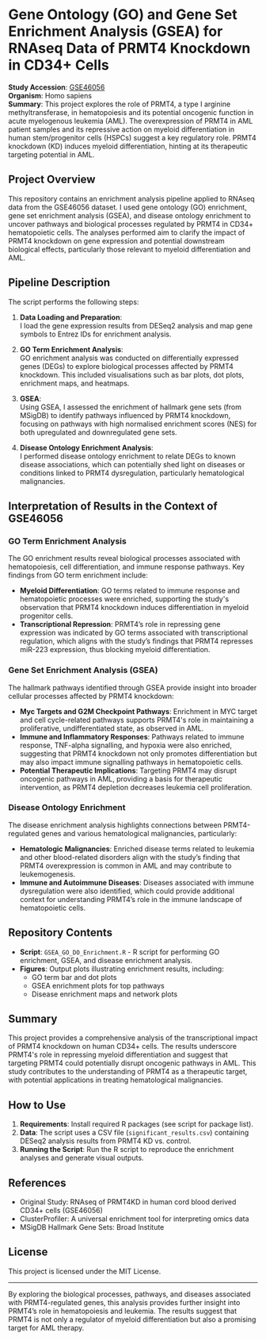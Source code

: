 # Gene Ontology (GO) and Gene Set Enrichment Analysis (GSEA) for RNAseq Data of PRMT4 Knockdown in CD34+ Cells

**Study Accession**: [GSE46056](https://www.ncbi.nlm.nih.gov/geo/download/?acc=GSE46056)  
**Organism**: Homo sapiens  
**Summary**: This project explores the role of PRMT4, a type I arginine methyltransferase, in hematopoiesis and its potential oncogenic function in acute myelogenous leukemia (AML). The overexpression of PRMT4 in AML patient samples and its repressive action on myeloid differentiation in human stem/progenitor cells (HSPCs) suggest a key regulatory role. PRMT4 knockdown (KD) induces myeloid differentiation, hinting at its therapeutic targeting potential in AML.

## Project Overview

This repository contains an enrichment analysis pipeline applied to RNAseq data from the GSE46056 dataset. I used gene ontology (GO) enrichment, gene set enrichment analysis (GSEA), and disease ontology enrichment to uncover pathways and biological processes regulated by PRMT4 in CD34+ hematopoietic cells. The analyses performed aim to clarify the impact of PRMT4 knockdown on gene expression and potential downstream biological effects, particularly those relevant to myeloid differentiation and AML.

## Pipeline Description

The script performs the following steps:

1. **Data Loading and Preparation**:  
   I load the gene expression results from DESeq2 analysis and map gene symbols to Entrez IDs for enrichment analysis.

2. **GO Term Enrichment Analysis**:  
   GO enrichment analysis was conducted on differentially expressed genes (DEGs) to explore biological processes affected by PRMT4 knockdown. This included visualisations such as bar plots, dot plots, enrichment maps, and heatmaps.

3. **GSEA**:  
   Using GSEA, I assessed the enrichment of hallmark gene sets (from MSigDB) to identify pathways influenced by PRMT4 knockdown, focusing on pathways with high normalised enrichment scores (NES) for both upregulated and downregulated gene sets.

4. **Disease Ontology Enrichment Analysis**:  
   I performed disease ontology enrichment to relate DEGs to known disease associations, which can potentially shed light on diseases or conditions linked to PRMT4 dysregulation, particularly hematological malignancies.

## Interpretation of Results in the Context of GSE46056

### GO Term Enrichment Analysis
The GO enrichment results reveal biological processes associated with hematopoiesis, cell differentiation, and immune response pathways. Key findings from GO term enrichment include:
- **Myeloid Differentiation**: GO terms related to immune response and hematopoietic processes were enriched, supporting the study's observation that PRMT4 knockdown induces differentiation in myeloid progenitor cells.
- **Transcriptional Repression**: PRMT4’s role in repressing gene expression was indicated by GO terms associated with transcriptional regulation, which aligns with the study’s findings that PRMT4 represses miR-223 expression, thus blocking myeloid differentiation.

### Gene Set Enrichment Analysis (GSEA)
The hallmark pathways identified through GSEA provide insight into broader cellular processes affected by PRMT4 knockdown:
- **Myc Targets and G2M Checkpoint Pathways**: Enrichment in MYC target and cell cycle-related pathways supports PRMT4's role in maintaining a proliferative, undifferentiated state, as observed in AML.
- **Immune and Inflammatory Responses**: Pathways related to immune response, TNF-alpha signalling, and hypoxia were also enriched, suggesting that PRMT4 knockdown not only promotes differentiation but may also impact immune signalling pathways in hematopoietic cells.
- **Potential Therapeutic Implications**: Targeting PRMT4 may disrupt oncogenic pathways in AML, providing a basis for therapeutic intervention, as PRMT4 depletion decreases leukemia cell proliferation.

### Disease Ontology Enrichment
The disease enrichment analysis highlights connections between PRMT4-regulated genes and various hematological malignancies, particularly:
- **Hematologic Malignancies**: Enriched disease terms related to leukemia and other blood-related disorders align with the study’s finding that PRMT4 overexpression is common in AML and may contribute to leukemogenesis.
- **Immune and Autoimmune Diseases**: Diseases associated with immune dysregulation were also identified, which could provide additional context for understanding PRMT4’s role in the immune landscape of hematopoietic cells.

## Repository Contents

- **Script**: `GSEA_GO_DO_Enrichment.R` - R script for performing GO enrichment, GSEA, and disease enrichment analysis.
- **Figures**: Output plots illustrating enrichment results, including:
  - GO term bar and dot plots
  - GSEA enrichment plots for top pathways
  - Disease enrichment maps and network plots

## Summary

This project provides a comprehensive analysis of the transcriptional impact of PRMT4 knockdown on human CD34+ cells. The results underscore PRMT4's role in repressing myeloid differentiation and suggest that targeting PRMT4 could potentially disrupt oncogenic pathways in AML. This study contributes to the understanding of PRMT4 as a therapeutic target, with potential applications in treating hematological malignancies.

## How to Use

1. **Requirements**: Install required R packages (see script for package list).
2. **Data**: The script uses a CSV file (`significant_results.csv`) containing DESeq2 analysis results from PRMT4 KD vs. control.
3. **Running the Script**: Run the R script to reproduce the enrichment analyses and generate visual outputs.

## References

- Original Study: RNAseq of PRMT4KD in human cord blood derived CD34+ cells (GSE46056)
- ClusterProfiler: A universal enrichment tool for interpreting omics data
- MSigDB Hallmark Gene Sets: Broad Institute

## License

This project is licensed under the MIT License.

---

By exploring the biological processes, pathways, and diseases associated with PRMT4-regulated genes, this analysis provides further insight into PRMT4’s role in hematopoiesis and leukemia. The results suggest that PRMT4 is not only a regulator of myeloid differentiation but also a promising target for AML therapy.
